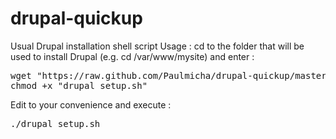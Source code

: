 drupal-quickup
==============

Usual Drupal installation shell script
Usage : cd to the folder that will be used to install Drupal (e.g. cd /var/www/mysite) and enter :

<pre>wget "https://raw.github.com/Paulmicha/drupal-quickup/master/drupal_setup.sh" --quiet --no-check-certificate
chmod +x "drupal_setup.sh"</pre>

Edit to your convenience and execute :

<pre>./drupal_setup.sh</pre>
